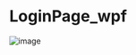 # LoginPage_wpf
![image](https://user-images.githubusercontent.com/103842703/164343099-9232a31d-1e1e-47b6-ae9b-c7b2b52e6544.png)
